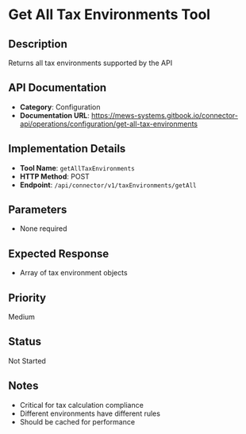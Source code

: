 # Get All Tax Environments Tool

## Description
Returns all tax environments supported by the API

## API Documentation
- **Category**: Configuration
- **Documentation URL**: https://mews-systems.gitbook.io/connector-api/operations/configuration/get-all-tax-environments

## Implementation Details
- **Tool Name**: `getAllTaxEnvironments`
- **HTTP Method**: POST
- **Endpoint**: `/api/connector/v1/taxEnvironments/getAll`

## Parameters
- None required

## Expected Response
- Array of tax environment objects

## Priority
Medium

## Status
Not Started

## Notes
- Critical for tax calculation compliance
- Different environments have different rules
- Should be cached for performance 